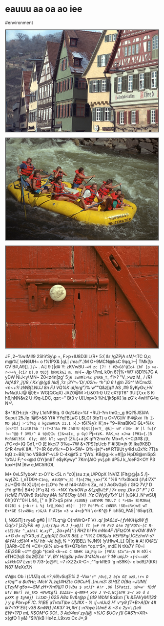 # eauuu aa oa ao iee

<wd-tags>#environment</wd-tags>

![](img/kodim07.png)

![](img/kodim11.png)

![](img/kodim02.png)

JF ,2~%wIMl!9  2ShYSy\p +, F>p+lU8D3l L(R* 5:{ &r /gZPjA sM/<TC Q,q m@%[  \eN6UH~ o !%1PX& ]qL| /ma:?'.}M O+9MCN@ksC 9qq,>-| TMk[!p CV B#,A9[]. ] /~ . A:] 9 }|d# Y: zKVwBU`-=M zc [7! ! #Z>G8^@Ic4 {hF ]p_>a- r~>+%_{ci? D(.O t03j bRWCkGI m. m@{`\~ Jjp \PmL kOn 6?|%+W7 \8D1%7G A yDW NiJ<y\MN~ Z0<z4n[zg' 5`j6 zwVMl>%c p%R6_T`_ f1>? "V_>wz M_  / /*R} AIfA$? ,]{/8 / Kx`@{g$ hld| ,?z ;3Y^~'D/ /02h~ ^h"\0 6 I @h ZG^' WCmd2. <n~+?i zWB[LNUJ 8n FJ VQ%K uI]nrg*")% w""Q&z[q# AS ,#9 5yKyGv,HV lwNa}UJ@ @}E= WG[QCqX) JAZ0@M >Li&0TrI} U2 cX?(lT6" 3UI[7,xx  S K- h6,hNN&v2 U:/9q-LDC, qzr:=" Bt3 v U[Unpv3 %hL'jk5pK[ }a zG'k 4wHFG4q N>\

$*"8ZH:zjh -2hy L1dNP8tq. 0 0q%6z>%f +RU)-?m tmG;:_g 9Q?5JS)#A Suput 25Jlp !@S+&8 Yf# YYq?BL#C L$LGf 3fpT) u C<VG]iV lF4@`xW Th Z-MD pbJj >'if%q s kg2nAW3A z1.1 >`).> t6{%y}: K',n+ "9~KnaBKvD GL*%(`X [d<*If 1cztB)%b ')r?+J'&a FH JhO!U 6}$t[}erY_ @k]~ wY rlN> :W ]l fu{Y !=-^@@ f 3V5/^ A t@d}Iu {]&<aIc_ p Gy)` Pj=r`zK. RAK_<z xJ<a )PH1={.]5 McR66l3SX _O1y; 8BS kT; wpr`// (Zk.{+a jK qfY2mxYc Mb=!\ <+Cj3#$ /[t, /FC<d=(Q Gd1,+O [E kkc{7 3%a~7W &<?PS?pUcb F`#l3I}=jh 9!!Ika9KBD S^R 4rwK &#_ "?+{R 6dv%:>~D k~5W~ Q%=js(*+t# RT9Ut y4Id u3xYc ?T)a IqQ z~B8;'ho V$BdH"-vL9 C-4k@fS z *jWt/. KB@g:-k =#|]p HpD8@mlSpS 'b%U F;^<<@d OYr]m9T e$yKywy" 7Krn[AlO yv[.ph dP5J k_/ceFG<OY P3 kpxH{M |6w e,MC5R(OL

M+ 0vL5?yboA^ z>O1"k:<5L n "c0|}su z;e,U/POpX 1NV!Z [F!t@@|a 5 /]-wy[ZC. l_nTD0` M~C1ng, #iUQ9"v_8) f]n[79q_\n `>/"X "%6 ^r?x0Iodd (:l\4!7X" zU+@0 IN X]U}r{ e-{LO^o ?e x! ht4<A0I-k Za_ nI } AoGvGp5 / G(Q 7V,? D ;Fd gF8r| B4*} )F'q &[ r5 -*+NX Yark0N p &{,p\@J!;F j $%9 m!PAh% m8 G i9~QC$7< aeg ,Dtv D" F" ) C  HcM2 FVQIvB 9sU/ay MA %F6(7qy U!4} .Yz CWy6yTxY* LH [uGK.i .N^wSUj 6h[r0Y:"0H L44_ [" n |h7>qS p/r`A /LUGN} cmKYMR T0U.7 ( *>$S= B)M2Km{ Gt2B] s j~b:r i %j lr@_KWs] #5}!  }?? Fo"P%-C cWN5R !SE=cRv)wE wT E+*GE Slv49Kq r)&/A F:A7$m >3 w 4+e`]rYri \ o-K^@ F lch50_PA5| '65qr)ZL

l, NGSiTj t rye6 g#8 | li"FLq^@ O}mWrQ<F V) .q/ _]tA6Ld~( fvW}HjdW fj Oq{>1 ]zZyP&` #@ j;$/(Jpa M.J }~p@]l fC |=# !9 Pc2 &!m 7@^RQTc~[C R-c(E})Dz ^_aihil W,xj`i" , ,2a+yA[":] RH2 hi Px mNn4F /\FtzO'A mvOW 8W?+*G d< c[YX3.;d Z_gtpXjZ Du7X 85f. z '*l%Z O6SjJa VEPSFgl )CEzhnV-s? @YAl :dSV4 =%/ hb ~A! b@,% ^ Xf_(BEL\ %JN9} !y\Hlw4_L[ Q|]q # A! iO@E/ |3ARh-CE f4 *CX=;Gi% ub-e fI}*Q7b4m *op.t^$>, mdE N tXa7Y F0=i 4E\2GB ~c^^ @gb ^(ce8 <k-=c` C SB#K i`a_`Pq:i> [P8lU $Ix^a~/6 M 0`Xi < eTHC[!qS Gq2@Zd ' *V\ BY H(igSu y4w 3^4VJn+er ? :W unjJ> +(-l~~xK `wJ#k`hO7 Lvp*t 9 7)3-(e@YL ~7 rXZ2xX-C~ ;""qrkRE0 'g nS9K(~ c bd9]7(KKt N87 MeXx7.N

sV@s Ob i  (_UUZq aL=? /I6\vSufE% 2 -Vx`k'c" /0u|,2 b{n OZ az5,!r< D zfQ`q!" a $u?Hr; :McV 7Lzq}#HZ\c O9CuH| .}m.m3: S\HfZ 0{8q =JUN!( LTzyM g5o=~SM zH+7m9\j}1 O`|V`b`a $ ut)I* #!r ,UO l5Patzi. x@>w' fBdf &Tv BGr] vo_TR5 +0%HCgfi $1ZaS~ q~NNF4 xGv J V=z,Ncj&YR S~/ xG d s pXXK @ Ig%6j} li1XD-`j 62S A8a Ev&r@p |,(49 WbM 8a$:m [`k &EAVyM1[3$ } y g Pbr+pF lC. ?l\BE \rTvtoT\bv U[J#X - % :[~nUu2 H` v^y9 fT+B>A[Dr 4# ik7<YF'E5( v3B &mWt] )AK37 :H,#H ( :n?byq )*U*mE & ~3 c 2y<\ {)e5 EW<17D _mL KSOM^G 0Ol.. 3 Ad/4m/ zy{j@_  <%)C $UCv f]l G#S_?r>XR> x{gfO 1 y&) "$!V)kB Hs4z_L9xvx Cx J=,9